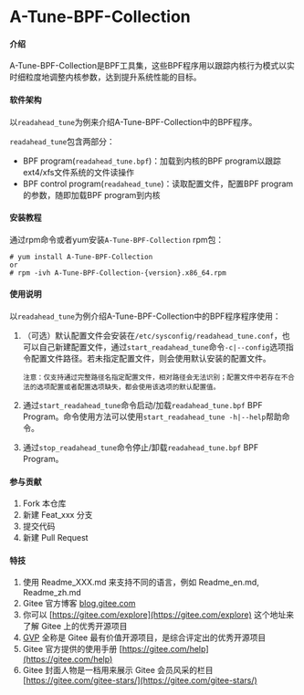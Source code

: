 # A-Tune-BPF-Collection

#### 介绍
A-Tune-BPF-Collection是BPF工具集，这些BPF程序用以跟踪内核行为模式以实时细粒度地调整内核参数，达到提升系统性能的目标。

#### 软件架构
以`readahead_tune`为例来介绍A-Tune-BPF-Collection中的BPF程序。

`readahead_tune`包含两部分：

* BPF program(`readahead_tune.bpf`)：加载到内核的BPF program以跟踪ext4/xfs文件系统的文件读操作
* BPF control program(`readahead_tune`)：读取配置文件，配置BPF program的参数，随即加载BPF program到内核

#### 安装教程

通过rpm命令或者yum安装`A-Tune-BPF-Collection` rpm包：

```
# yum install A-Tune-BPF-Collection
or
# rpm -ivh A-Tune-BPF-Collection-{version}.x86_64.rpm
```

#### 使用说明

以`readahead_tune`为例介绍A-Tune-BPF-Collection中的BPF程序程序使用：

1. （可选）默认配置文件会安装在`/etc/sysconfig/readahead_tune.conf`，也可以自己新建配置文件，通过`start_readahead_tune`命令`-c|--config`选项指令配置文件路径。若未指定配置文件，则会使用默认安装的配置文件。

   ```
   注意：仅支持通过完整路径名指定配置文件，相对路径会无法识别；配置文件中若存在不合法的选项配置或者配置选项缺失，都会使用该选项的默认配置值。
   ```

2. 通过`start_readahead_tune`命令启动/加载`readahead_tune.bpf` BPF Program。命令使用方法可以使用`start_readahead_tune -h|--help`帮助命令。
3. 通过`stop_readahead_tune`命令停止/卸载`readahead_tune.bpf` BPF Program。

#### 参与贡献

1.  Fork 本仓库
2.  新建 Feat_xxx 分支
3.  提交代码
4.  新建 Pull Request


#### 特技

1.  使用 Readme\_XXX.md 来支持不同的语言，例如 Readme\_en.md, Readme\_zh.md
2.  Gitee 官方博客 [blog.gitee.com](https://blog.gitee.com)
3.  你可以 [https://gitee.com/explore](https://gitee.com/explore) 这个地址来了解 Gitee 上的优秀开源项目
4.  [GVP](https://gitee.com/gvp) 全称是 Gitee 最有价值开源项目，是综合评定出的优秀开源项目
5.  Gitee 官方提供的使用手册 [https://gitee.com/help](https://gitee.com/help)
6.  Gitee 封面人物是一档用来展示 Gitee 会员风采的栏目 [https://gitee.com/gitee-stars/](https://gitee.com/gitee-stars/)
